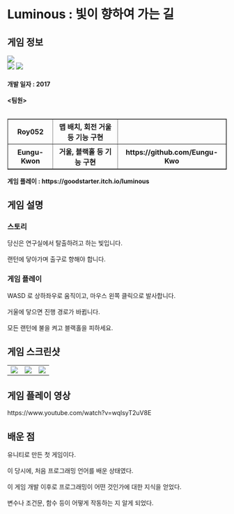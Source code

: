 # Luminous : 빛이 향하여 가는 길
  <div>
    <h2> 게임 정보 </h2>
    <img src = "https://img.itch.zone/aW1nLzg4MzQ4NDUucG5n/347x500/5bHEyU.png"><br>
    <img src="https://img.shields.io/badge/Unity-yellow?style=flat-square&logo=Unity&logoColor=FFFFFF"/>
    <img src="https://img.shields.io/badge/Puzzle-purple"/>
    <h4> 개발 일자 : 2017 <br><br>
    <팀원> <br><br>
      <table border="1">
        <tr>
          <th>
            Roy052 
          </th>
          <th>
            맵 배치, 회전 거울 등 기능 구현
          </th>
          <th>
          </th>
        </tr>
        <tr> 
            <th> Eungu-Kwon </th>
          <th> 거울, 블랙홀 등 기능 구현 </th>
          <th> https://github.com/Eungu-Kwo </th>
        </tr>
      </table>
    게임 플레이 : https://goodstarter.itch.io/luminous
  </div>
  <div>
    <h2> 게임 설명 </h2>
    <h3> 스토리 </h3>
     당신은 연구실에서 탈출하려고 하는 빛입니다.<br><br>
     랜턴에 닿아가며 출구로 향해야 합니다.
    <h3> 게임 플레이 </h3>
      WASD 로 상하좌우로 움직이고, 마우스 왼쪽 클릭으로 발사합니다.<br><br>
      거울에 닿으면 진행 경로가 바뀝니다.<br><br>
      모든 랜턴에 불을 켜고 블랙홀을 피하세요.
  </div>
  <div>
    <h2> 게임 스크린샷 </h2>
      <table>
        <td><img src = "https://img.itch.zone/aW1hZ2UvMTUxNTIwNC84ODM2NDg1LnBuZw==/347x500/On%2FEbd.png"></td>
        <td><img src = "https://img.itch.zone/aW1hZ2UvMTUxNTIwNC84ODM2NDg2LnBuZw==/347x500/wi%2Bubc.png"></td>
        <td><img src = "https://img.itch.zone/aW1hZ2UvMTUxNTIwNC84ODM2NDg3LnBuZw==/347x500/E%2B%2B%2FWF.png"></td>
      </table>
  </div>
  <div>
    <h2> 게임 플레이 영상 </h2>
    https://www.youtube.com/watch?v=wqlsyT2uV8E
  </div>
  <div>
    <h2> 배운 점 </h2>
    유니티로 만든 첫 게임이다.<br><br>
    이 당시에, 처음 프로그래밍 언어를 배운 상태였다.<br><br>
    이 게임 개발 이후로 프로그래밍이 어떤 것인가에 대한 지식을 얻었다.<br><br>
    변수나 조건문, 함수 등이 어떻게 작동하는 지 알게 되었다.
  </div>
